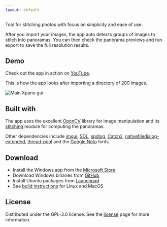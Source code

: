 ```yaml
---
layout: default
---
```


Tool for stitching photos with focus on simplicity and ease of use.

After you import your images, the app auto detects groups of images to stitch into panoramas. You can then check the panorama previews and run export to save the full resolution results.

## Demo

Check out the app in action on [YouTube](https://youtu.be/MyiTC3i1hK0).

This is how the app looks after importing a directory of 200 images.

![Main Xpano gui](https://raw.githubusercontent.com/krupkat/xpano/main/misc/screenshots/xpano.jpg)

## Built with

The app uses the excellent [OpenCV](https://opencv.org/) library for image manipulation and its [stitching](https://docs.opencv.org/4.x/d1/d46/group__stitching.html) module for computing the panoramas.

Other dependencies include [imgui](https://github.com/ocornut/imgui), [SDL](https://github.com/libsdl-org/SDL), [spdlog](https://github.com/gabime/spdlog/), [Catch2](https://github.com/catchorg/Catch2), [nativefiledialog-extended](https://github.com/btzy/nativefiledialog-extended), [thread-pool](https://github.com/bshoshany/thread-pool) and the [Google Noto](https://fonts.google.com/noto) fonts.

## Download

- Install the Windows app from the [Microsoft Store](https://www.microsoft.com/store/productId/9PGQ5X33L0SC)
- Download Windows binaries from [GitHub](https://github.com/krupkat/xpano/releases)
- Install Ubuntu packages from [Launchpad](https://launchpad.net/~krupkat/+archive/ubuntu/code)
- See [build instructions](https://github.com/krupkat/xpano#local-build) for Linux and MacOS

## License

Distributed under the GPL-3.0 license. See the [license](https://github.com/krupkat/xpano/blob/main/LICENSE) page for more information.
